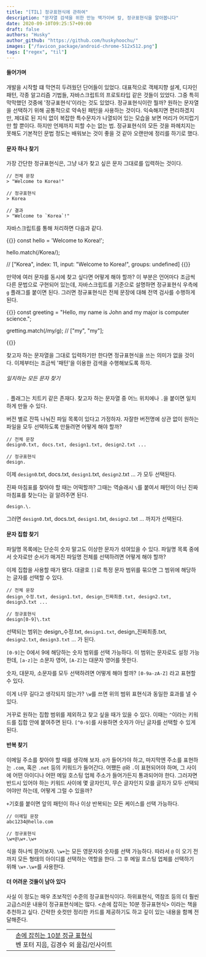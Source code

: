 ```yaml
---
title: "[TIL] 정규표현식에 관하여"
description: "문자열 검색을 위한 만능 맥가이버 칼, 정규표현식을 알아봅니다"
date: 2020-09-10T09:25:57+09:00
draft: false
authors: "Husky"
author_github: "https://github.com/huskyhoochu/"
images: ["/favicon_package/android-chrome-512x512.png"]
tags: ["regex", "til"]
---
```


#### 들어가며

개발을 시작할 떄 막연히 두려웠던 단어들이 있었다. 대표적으로 객체지향 설계, 디자인 패턴, 각종 알고리즘 기법들, 자바스크립트의 프로토타입 같은 것들이 있었다. 그중 특히 막막했던 것중에 '정규표현식'이라는 것도 있었다. 정규표현식이란 뭘까? 원하는 문자열을 선택하기 위해 공통적으로 약속된 패턴을 사용하는 것이다. 익숙해지면 편리하겠지만, 제대로 된 지식 없이 복잡한 특수문자가 나열되어 있는 모습을 보면 머리가 어지럽기만 할 뿐이다. 하지만 언제까지 피할 수는 없는 법. 정규표현식의 모든 것을 파헤치지는 못해도 기본적인 문법 정도는 배워보는 것이 좋을 것 같아 오랜만에 정리를 하기로 했다.

#### 문자 하나 찾기

가장 간단한 정규표현식은, 그냥 내가 찾고 싶은 문자 그대로를 입력하는 것이다.

```
// 전체 문장
> "Welcome to Korea!"

// 정규표현식
> Korea

// 결과
> "Welcome to `Korea`!"
```

자바스크립트를 통해 처리하면 다음과 같다.

{{<highlight javascript>}}
const hello = 'Welcome to Korea!';

hello.match(/Korea/);

// ["Korea", index: 11, input: "Welcome to Korea!", groups: undefined]
{{</highlight>}}

만약에 여러 문자를 동시에 찾고 싶다면 어떻게 해야 할까? 이 부분은 언어마다 조금씩 다른 문법으로 구현되어 있는데, 자바스크립트를 기준으로 설명하면 정규표현식 우측에 `g` 플래그를 붙이면 된다. 그러면 정규표현식은 전체 문장에 대해 전역 검사를 수행하게 된다.

{{<highlight javascript>}}
const greeting = "Hello, my name is John and my major is computer science.";

gretting.match(/my/g);
// ["my", "my"];

{{</highlight>}}

찾고자 하는 문자열을 그대로 입력하기만 한다면 정규표현식을 쓰는 의미가 없을 것이다. 이제부터는 조금씩 '패턴'을 이용한 검색을 수행해보도록 하자.

###### 일치하는 모든 문자 찾기

`.` 플래그는 치트키 같은 존재다. 찾고자 하는 문자열 중 어느 위치에나 `.`을 붙이면 일치하게 만들 수 있다.

버전 별로 잔뜩 나눠진 파일 목록이 있다고 가정하자. 자잘한 버전명에 상관 없이 원하는 파일을 모두 선택하도록 만들려면 어떻게 해야 할까?

```
// 전체 문장
design0.txt, docs.txt, design1.txt, design2.txt ...

// 정규표현식
design.
```

이제 `design0`.txt, docs.txt, `design1`.txt, `design2`.txt ... 가 모두 선택된다.

진짜 마침표를 찾아야 할 때는 어떡할까? 그때는 역슬래시 `\`를 붙여서 패턴이 아닌 진짜 마침표를 찾는다는 걸 알려주면 된다.

```
design.\.
```

그러면 `design0.`txt, docs.txt, `design1.`txt, `design2.`txt ... 까지가 선택된다.


#### 문자 집합 찾기

파일명 목록에는 단순히 숫자 말고도 이상한 문자가 섞여있을 수 있다. 파일명 목록 중에서 숫자로만 순서가 매겨진 파일명 전체를 선택하려면 어떻게 해야 할까?

이제 집합을 사용할 때가 됐다. 대괄호 `[]`로 특정 문자 범위를 묶으면 그 범위에 해당하는 글자를 선택할 수 있다.

```
// 전체 문장
design_수정.txt, design1.txt, design_진짜최종.txt, design2.txt, design3.txt ...

// 정규표현식
design[0-9]\.txt

```

선택되는 범위는 design_수정.txt, `design1.txt`, design_진짜최종.txt, `design2.txt`, `design3.txt` ... 가 된다.

`[0-9]`는 0에서 9에 해당하는 숫자 범위를 선택 가능하다. 이 범위는 문자로도 설정 가능한데, `[a-z]`는 소문자 영어, `[A-Z]`는 대문자 영어를 뜻한다.

숫자, 대문자, 소문자를 모두 선택하려면 어떻게 해야 할까? `[0-9a-zA-Z]` 라고 표현할 수 있다.

이게 너무 길다고 생각되지 않는가? `\w`를 쓰면 위의 범위 표현식과 동일한 효과를 낼 수 있다.

거꾸로 원하는 집합 범위를 제외하고 찾고 싶을 때가 있을 수 있다. 이때는 `^`이라는 키워드를 집합 안에 붙여주면 된다. `[^0-9]`를 사용하면 숫자가 아닌 글자를 선택할 수 있게 된다.


#### 반복 찾기

이메일 주소를 찾아야 할 때를 생각해 보자. `@`가 들어가야 하고, 마지막엔 주소를 표현하는 `.com`, 혹은 `.net` 등의 키워드가 들어간다. 어쨌든 `@`와 `.`이 표현되어야 하며, 그 사이에 어떤 아이디나 어떤 메일 호스팅 업체 주소가 들어가든지 통과되어야 한다. 그러자면 반드시 있어야 하는 키워드 사이에 몇 글자인지, 무슨 글자인지 모를 글자가 모두 선택되어야만 하는데, 어떻게 그럴 수 있을까?

`+`기호를 붙이면 앞의 패턴이 하나 이상 반복되는 모든 케이스를 선택 가능하다.

```
// 이메일 문장
abc1234@hello.com

// 정규표현식
\w+@\w+.\w+
```

식을 하나씩 뜯어보자. `\w+`는 모든 영문자와 숫자를 선택 가능하다. 따라서 `@` 이 오기 전까지 모든 형태의 아이디를 선택하는 역할을 한다. 그 후 메일 호스팅 업체를 선택하기 위해 `\w+.\w+`를 사용한다.


#### 더 어려운 것들이 남아 있다

사실 이 정도는 매우 초보적인 수준의 정규표현식이다. 하위표현식, 역참조 등의 더 훨씬 고급스러운 내용이 정규표현식에는 많다. <손에 잡히는 10분 정규표현식> 이라는 책을 추천하고 싶다. 간략한 숏컷만 정리한 카드를 제공하기도 하고 깊이 있는 내용을 함꼐 전달해준다.

<div class="ttbReview"><table><tbody><tr><td><a href="https://www.aladin.co.kr/shop/wproduct.aspx?ItemId=196607460&amp;ttbkey=ttbdiavelo1719001&amp;COPYPaper=1" target="_blank"><img src="https://image.aladin.co.kr/product/19660/74/coveroff/8966262368_1.jpg" alt="" border="0"/></a></td><td align="left"  style="vertical-align:top;"><a href="https://www.aladin.co.kr/shop/wproduct.aspx?ItemId=196607460&amp;ttbkey=ttbdiavelo1719001&amp;COPYPaper=1" target="_blank" class="aladdin_title">손에 잡히는 10분 정규 표현식</a><br/>벤 포터 지음, 김경수 외 옮김/인사이트</td></tr></tbody></table></div>